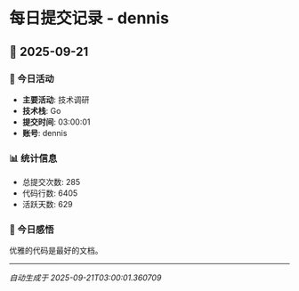 # 每日提交记录 - dennis

## 📅 2025-09-21

### 🎯 今日活动
- **主要活动**: 技术调研
- **技术栈**: Go
- **提交时间**: 03:00:01
- **账号**: dennis

### 📊 统计信息
- 总提交次数: 285
- 代码行数: 6405
- 活跃天数: 629

### 💭 今日感悟
优雅的代码是最好的文档。

---
*自动生成于 2025-09-21T03:00:01.360709*

